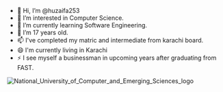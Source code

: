 - 👋 Hi, I’m @huzaifa253
- 👀 I’m interested in Computer Science.
- 🌱 I’m currently learning Software Engineering.
- 💞️ I’m 17 years old.
- 📫 I've completed my matric and intermediate from karachi board.
- 😄 I'm currently living in Karachi
- ⚡ I see myself a businessman in upcoming years after graduating from FAST.

![National_University_of_Computer_and_Emerging_Sciences_logo](https://github.com/user-attachments/assets/47ce6e2c-86a3-4b48-a65e-dc38cbaa0d58)
